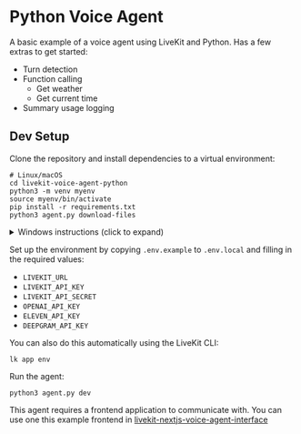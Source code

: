 # Python Voice Agent

A basic example of a voice agent using LiveKit and Python. Has a few extras to get started:
- Turn detection
- Function calling
  - Get weather
  - Get current time
- Summary usage logging

## Dev Setup

Clone the repository and install dependencies to a virtual environment:

```console
# Linux/macOS
cd livekit-voice-agent-python
python3 -m venv myenv
source myenv/bin/activate
pip install -r requirements.txt
python3 agent.py download-files
```

<details>
  <summary>Windows instructions (click to expand)</summary>
  
```cmd
:: Windows (CMD/PowerShell)
cd livekit-voice-agent-python
python3 -m venv myenv
myenv\Scripts\activate
pip install -r requirements.txt
```
</details>


Set up the environment by copying `.env.example` to `.env.local` and filling in the required values:

- `LIVEKIT_URL`
- `LIVEKIT_API_KEY`
- `LIVEKIT_API_SECRET`
- `OPENAI_API_KEY`
- `ELEVEN_API_KEY`
- `DEEPGRAM_API_KEY`

You can also do this automatically using the LiveKit CLI:

```console
lk app env
```

Run the agent:

```console
python3 agent.py dev
```

This agent requires a frontend application to communicate with. You can use one this example frontend in [livekit-nextjs-voice-agent-interface](https://github.com/kylecampbell/livekit-nextjs-voice-agent-interface)
